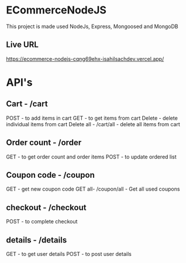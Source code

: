 # ECommerceNodeJS
This project is made used NodeJs, Express, Mongoosed and MongoDB

## Live URL
https://ecommerce-nodejs-cqng69ehx-isahilsachdev.vercel.app/

# API's
## Cart - /cart
POST - to add items in cart
GET - to get items from cart
Delete - delete individual items from cart
Delete all - /cart/all - delete all items from cart

## Order count - /order
GET - to get order count and order items
POST - to update ordered list

## Coupon code - /coupon
GET - get new coupon code
GET all- /coupon/all - Get all used coupons

## checkout - /checkout
POST - to complete checkout

## details - /details
GET - to get user details
POST - to post user details




